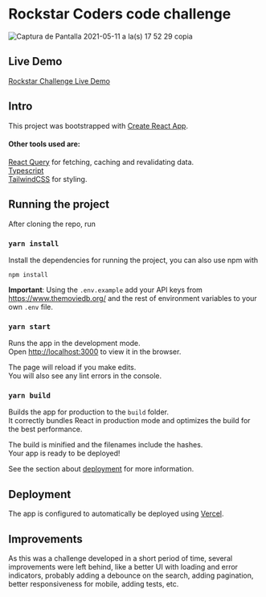 # Rockstar Coders code challenge
![Captura de Pantalla 2021-05-11 a la(s) 17 52 29 copia](https://user-images.githubusercontent.com/10810691/117884180-b2c9e300-b282-11eb-94c3-f28fd2a0d2ea.jpg)

## Live Demo
[Rockstar Challenge Live Demo](https://rockstar.marianoarg.dev/)

## Intro
This project was bootstrapped with [Create React App](https://github.com/facebook/create-react-app).

#### Other tools used are:  
[React Query](https://react-query.tanstack.com/) for fetching, caching and revalidating data.  
[Typescript](https://www.typescriptlang.org/)  
[TailwindCSS](https://tailwindcss.com/) for styling.  

## Running the project

After cloning the repo, run

### `yarn install`
Install the dependencies for running the project, you can also use npm with
```
npm install
```

**Important**: Using the `.env.example` add your API keys from https://www.themoviedb.org/ and the rest of environment variables to your own `.env` file.


### `yarn start`

Runs the app in the development mode.\
Open [http://localhost:3000](http://localhost:3000) to view it in the browser.

The page will reload if you make edits.\
You will also see any lint errors in the console.

### `yarn build`

Builds the app for production to the `build` folder.\
It correctly bundles React in production mode and optimizes the build for the best performance.

The build is minified and the filenames include the hashes.\
Your app is ready to be deployed!

See the section about [deployment](https://facebook.github.io/create-react-app/docs/deployment) for more information.

## Deployment
The app is configured to automatically be deployed using [Vercel](https://vercel.com/).


## Improvements
As this was a challenge developed in a short period of time, several improvements were left behind, like a better UI with loading and error indicators, probably adding a debounce on the search, adding pagination, better responsiveness for mobile, adding tests, etc.  
